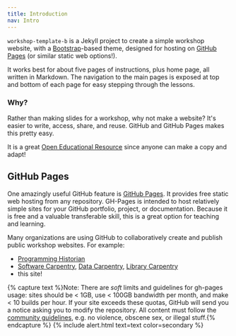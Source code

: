```yaml
---
title: Introduction
nav: Intro
---
```


`workshop-template-b` is a Jekyll project to create a simple workshop website, with a [Bootstrap](https://getbootstrap.com/)-based theme, designed for hosting on [GitHub Pages](https://pages.github.com/) (or similar static web options!).

It works best for about five pages of instructions, plus home page, all written in Markdown. 
The navigation to the main pages is exposed at top and bottom of each page for easy stepping through the lessons.

### Why?

Rather than making slides for a workshop, why not make a website? 
It's easier to write, access, share, and reuse. 
GitHub and GitHub Pages makes this pretty easy.

It is a great [Open Educational Resource](https://en.wikipedia.org/wiki/Open_educational_resources) since anyone can make a copy and adapt!

## GitHub Pages 

One amazingly useful GitHub feature is [GitHub Pages](https://guides.github.com/features/pages/).
It provides free static web hosting from any repository.
GH-Pages is intended to host relatively simple sites for your GitHub portfolio, project, or documentation.
Because it is free and a valuable transferable skill, this is a great option for teaching and learning.

Many organizations are using GitHub to collaboratively create and publish public workshop websites. 
For example: 

- [Programming Historian](http://programminghistorian.org/)
- [Software Carpentry](https://software-carpentry.org/), [Data Carpentry](http://www.datacarpentry.org/), [Library Carpentry](https://librarycarpentry.org/)
- this site!

{% capture text %}Note:
There are *soft* limits and guidelines for gh-pages usage: sites should be < 1GB, use < 100GB bandwidth per month, and make < 10 builds per hour.
If your site exceeds these quotas, GitHub will send you a notice asking you to modify the repository.
All content must follow the [community guidelines](https://help.github.com/articles/github-community-guidelines/), e.g. no violence, obscene sex, or illegal stuff.{% endcapture %}
{% include alert.html text=text color=secondary %}
